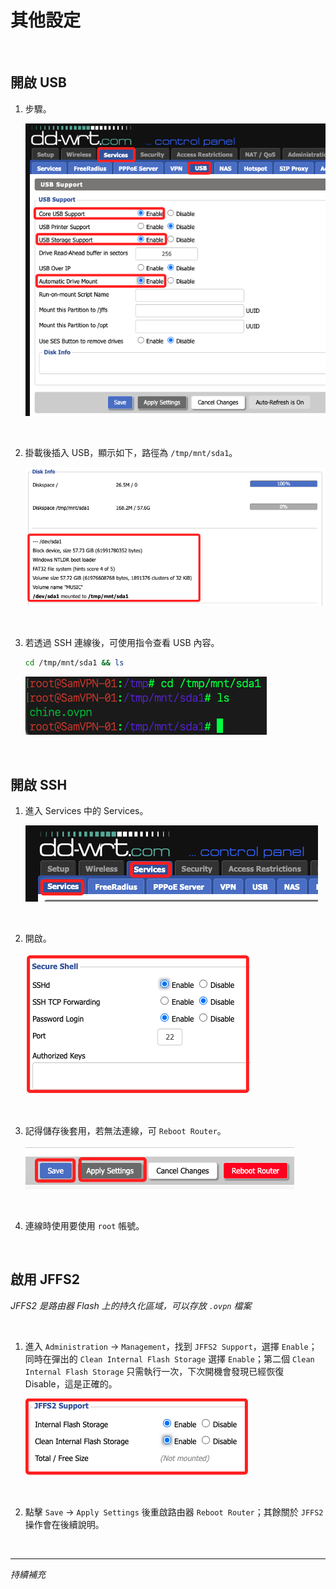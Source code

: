 # 其他設定

<br>

## 開啟 USB

1. 步驟。

    ![](images/img_32.png)

<br>

2. 掛載後插入 USB，顯示如下，路徑為 `/tmp/mnt/sda1`。

    ![](images/img_36.png)

<br>

3. 若透過 SSH 連線後，可使用指令查看 USB 內容。

    ```bash
    cd /tmp/mnt/sda1 && ls
    ```

    ![](images/img_37.png)

<br>

## 開啟 SSH

1. 進入 Services 中的 Services。

    ![](images/img_33.png)

<br>

2. 開啟。

    ![](images/img_34.png)

<br>

3. 記得儲存後套用，若無法連線，可 `Reboot Router`。

    ![](images/img_35.png)

<br>

4. 連線時使用要使用 `root` 帳號。

<br>

## 啟用 JFFS2

_JFFS2 是路由器 Flash 上的持久化區域，可以存放 `.ovpn` 檔案_

<br>

1. 進入 `Administration` → `Management`，找到 `JFFS2 Support`，選擇 `Enable`；同時在彈出的 `Clean Internal Flash Storage` 選擇 `Enable`；第二個 `Clean Internal Flash Storage` 只需執行一次，下次開機會發現已經恢復 Disable，這是正確的。

    ![](images/img_120.png)

<br>

2. 點擊 `Save` → `Apply Settings` 後重啟路由器 `Reboot Router`；其餘關於 `JFFS2` 操作會在後續說明。

<br>

___

_持續補充_